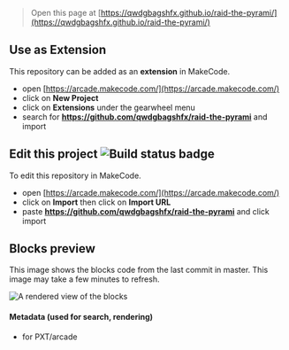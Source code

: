 


> Open this page at [https://qwdgbagshfx.github.io/raid-the-pyrami/](https://qwdgbagshfx.github.io/raid-the-pyrami/)

## Use as Extension

This repository can be added as an **extension** in MakeCode.

* open [https://arcade.makecode.com/](https://arcade.makecode.com/)
* click on **New Project**
* click on **Extensions** under the gearwheel menu
* search for **https://github.com/qwdgbagshfx/raid-the-pyrami** and import

## Edit this project ![Build status badge](https://github.com/qwdgbagshfx/raid-the-pyrami/workflows/MakeCode/badge.svg)

To edit this repository in MakeCode.

* open [https://arcade.makecode.com/](https://arcade.makecode.com/)
* click on **Import** then click on **Import URL**
* paste **https://github.com/qwdgbagshfx/raid-the-pyrami** and click import

## Blocks preview

This image shows the blocks code from the last commit in master.
This image may take a few minutes to refresh.

![A rendered view of the blocks](https://github.com/qwdgbagshfx/raid-the-pyrami/raw/master/.github/makecode/blocks.png)

#### Metadata (used for search, rendering)

* for PXT/arcade
<script src="https://makecode.com/gh-pages-embed.js"></script><script>makeCodeRender("{{ site.makecode.home_url }}", "{{ site.github.owner_name }}/{{ site.github.repository_name }}");</script>
